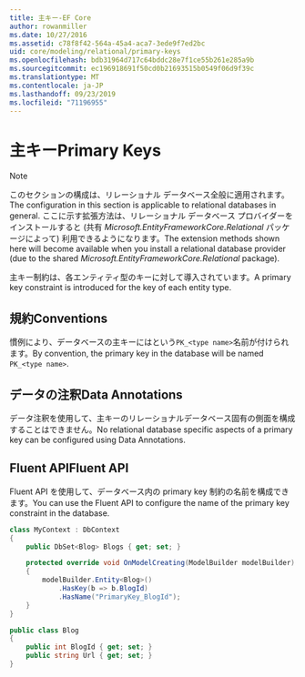 ```yaml
---
title: 主キー-EF Core
author: rowanmiller
ms.date: 10/27/2016
ms.assetid: c78f8f42-564a-45a4-aca7-3ede9f7ed2bc
uid: core/modeling/relational/primary-keys
ms.openlocfilehash: bdb31964d717c64bddc28e7f1ce55b261e285a9b
ms.sourcegitcommit: ec196918691f50cd0b21693515b0549f06d9f39c
ms.translationtype: MT
ms.contentlocale: ja-JP
ms.lasthandoff: 09/23/2019
ms.locfileid: "71196955"
---
```

# <a name="primary-keys"></a><span data-ttu-id="c2920-102">主キー</span><span class="sxs-lookup"><span data-stu-id="c2920-102">Primary Keys</span></span>

> [!NOTE]  
> <span data-ttu-id="c2920-103">このセクションの構成は、リレーショナル データベース全般に適用されます。</span><span class="sxs-lookup"><span data-stu-id="c2920-103">The configuration in this section is applicable to relational databases in general.</span></span> <span data-ttu-id="c2920-104">ここに示す拡張方法は、リレーショナル データベース プロバイダーをインストールすると (共有 *Microsoft.EntityFrameworkCore.Relational* パッケージによって) 利用できるようになります。</span><span class="sxs-lookup"><span data-stu-id="c2920-104">The extension methods shown here will become available when you install a relational database provider (due to the shared *Microsoft.EntityFrameworkCore.Relational* package).</span></span>

<span data-ttu-id="c2920-105">主キー制約は、各エンティティ型のキーに対して導入されています。</span><span class="sxs-lookup"><span data-stu-id="c2920-105">A primary key constraint is introduced for the key of each entity type.</span></span>

## <a name="conventions"></a><span data-ttu-id="c2920-106">規約</span><span class="sxs-lookup"><span data-stu-id="c2920-106">Conventions</span></span>

<span data-ttu-id="c2920-107">慣例により、データベースの主キーにはという`PK_<type name>`名前が付けられます。</span><span class="sxs-lookup"><span data-stu-id="c2920-107">By convention, the primary key in the database will be named `PK_<type name>`.</span></span>

## <a name="data-annotations"></a><span data-ttu-id="c2920-108">データの注釈</span><span class="sxs-lookup"><span data-stu-id="c2920-108">Data Annotations</span></span>

<span data-ttu-id="c2920-109">データ注釈を使用して、主キーのリレーショナルデータベース固有の側面を構成することはできません。</span><span class="sxs-lookup"><span data-stu-id="c2920-109">No relational database specific aspects of a primary key can be configured using Data Annotations.</span></span>

## <a name="fluent-api"></a><span data-ttu-id="c2920-110">Fluent API</span><span class="sxs-lookup"><span data-stu-id="c2920-110">Fluent API</span></span>

<span data-ttu-id="c2920-111">Fluent API を使用して、データベース内の primary key 制約の名前を構成できます。</span><span class="sxs-lookup"><span data-stu-id="c2920-111">You can use the Fluent API to configure the name of the primary key constraint in the database.</span></span>

<!-- [!code-csharp[Main](samples/core/relational/Modeling/FluentAPI/Relational/KeyName.cs?highlight=9)] -->
``` csharp
class MyContext : DbContext
{
    public DbSet<Blog> Blogs { get; set; }

    protected override void OnModelCreating(ModelBuilder modelBuilder)
    {
        modelBuilder.Entity<Blog>()
            .HasKey(b => b.BlogId)
            .HasName("PrimaryKey_BlogId");
    }
}

public class Blog
{
    public int BlogId { get; set; }
    public string Url { get; set; }
}
```
